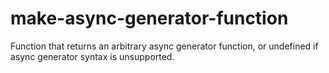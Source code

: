 # make-async-generator-function
Function that returns an arbitrary async generator function, or undefined if async generator syntax is unsupported.
